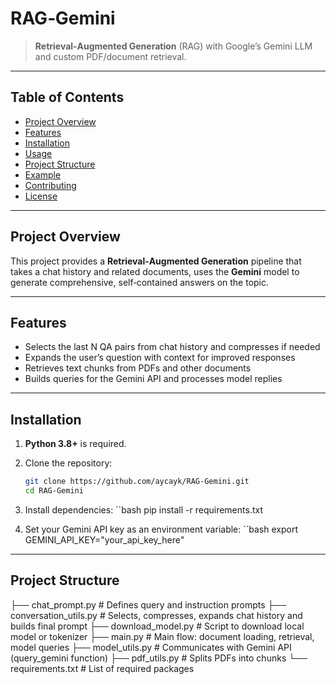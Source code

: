 # RAG‑Gemini

> **Retrieval‑Augmented Generation** (RAG) with Google’s Gemini LLM and custom PDF/document retrieval.

---

## Table of Contents

- [Project Overview](#project-overview)  
- [Features](#features)  
- [Installation](#installation)  
- [Usage](#usage)  
- [Project Structure](#project-structure)  
- [Example](#example)  
- [Contributing](#contributing)  
- [License](#license)  

---

## Project Overview

This project provides a **Retrieval‑Augmented Generation** pipeline that takes a chat history and related documents, uses the **Gemini** model to generate comprehensive, self‑contained answers on the topic.

---

## Features

- Selects the last N QA pairs from chat history and compresses if needed  
- Expands the user’s question with context for improved responses  
- Retrieves text chunks from PDFs and other documents  
- Builds queries for the Gemini API and processes model replies  

---

## Installation

1. **Python 3.8+** is required.  
2. Clone the repository:  
   ```bash
   git clone https://github.com/aycayk/RAG-Gemini.git
   cd RAG-Gemini
3. Install dependencies:
   ``bash
   pip install -r requirements.txt

5. Set your Gemini API key as an environment variable:
  ``bash
   export GEMINI_API_KEY="your_api_key_here"
---

## Project Structure

├── chat_prompt.py         # Defines query and instruction prompts
├── conversation_utils.py  # Selects, compresses, expands chat history and builds final prompt
├── download_model.py      # Script to download local model or tokenizer
├── main.py                # Main flow: document loading, retrieval, model queries
├── model_utils.py         # Communicates with Gemini API (query_gemini function)
├── pdf_utils.py           # Splits PDFs into chunks
└── requirements.txt       # List of required packages
